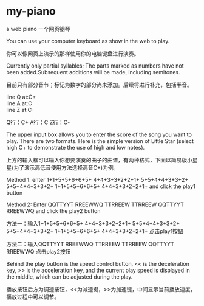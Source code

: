 # my-piano
a web piano
一个网页钢琴

You can use your computer keyboard as show in the web to play.

你可以像网页上演示的那样使用你的电脑键盘进行演奏。


Currently only partial syllables; The parts marked as numbers have not been added.Subsequent additions will be made, including semitones.

目前只有部分音节；标记为数字的部分尚未添加。后续将进行补充，包括半音。


line Q at:C+  
line A at:C   
line Z at:C-  

Q行：C+
A行：C
Z行：C-


The upper input box allows you to enter the score of the song you want to play. There are two formats. Here is the simple version of Little Star (select high C+ to demonstrate the use of high and low notes).

上方的输入框可以输入你想要演奏的曲子的曲谱，有两种格式，下面以简易版小星星(为了演示高低音使用方法选择高音C+)为例。


Method 1: enter 1+1+5+5+6+6+5+ 4+4+3+3+2+2+1+ 5+5+4+4+3+3+2+ 5+5+4+4+3+3+2+ 1+1+5+5+6+6+5+ 4+4+3+3+2+2+1+ and click the play1 button

Method 2: Enter QQTTYYT RREEWWQ TTRREEW TTRREEW QQTTYYT RREEWWQ and click the play2 button

方法一：输入1+1+5+5+6+6+5+ 4+4+3+3+2+2+1+ 5+5+4+4+3+3+2+ 5+5+4+4+3+3+2+ 1+1+5+5+6+6+5+ 4+4+3+3+2+2+1+ 点击play1按钮

方法二：输入QQTTYYT RREEWWQ TTRREEW TTRREEW QQTTYYT RREEWWQ                                           点击play2按钮


Behind the play button is the speed control button, << is the deceleration key, >> is the acceleration key, and the current play speed is displayed in the middle, which can be adjusted during the play.

播放按钮后方为调速按钮，<<为减速键，>>为加速键，中间显示当前播放速度，播放过程中可以调节。

